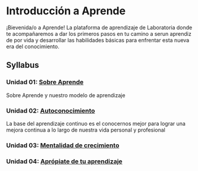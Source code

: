 # Introducción a Aprende

¡Bievenida/o a Aprende! La plataforma de aprendizaje de Laboratoria donde
te acompañaremos a dar los primeros pasos en tu camino a serun aprendiz de
por vida y desarrollar las habilidades básicas para enfrentar esta nueva era
del conocimiento.


## Syllabus

### Unidad 01: [Sobre Aprende](01-sobre-aprende)

Sobre Aprende y nuestro modelo de aprendizaje

### Unidad 02: [Autoconocimiento](02-autoconocimiento)

La base del aprendizaje continuo es el conocernos mejor para lograr una mejora
continua a lo largo de nuestra vida personal y profesional

### Unidad 03: [Mentalidad de crecimiento](03-mentalidad-crecimiento)


### Unidad 04: [Aprópiate de tu aprendizaje](04-apropiate-de-tu-aprendizaje)
